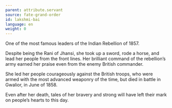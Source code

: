 ```yaml
---
parent: attribute.servant
source: fate-grand-order
id: lakshmi-bai
language: en
weight: 0
---
```


One of the most famous leaders of the Indian Rebellion of 1857.

Despite being the Rani of Jhansi, she took up a sword, rode a horse, and lead her people from the front lines. Her brilliant command of the rebellion’s army earned her praise even from the enemy British commander.

She led her people courageously against the British troops, who were armed with the most advanced weaponry of the time, but died in battle in Gwalior, in June of 1858.

Even after her death, tales of her bravery and strong will have left their mark on people’s hearts to this day.
